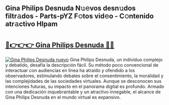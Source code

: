 ## Gina Philips Desnuda N𝚞𝚎vos desn𝚞dos filtr𝚊dos - Parts-pYZ F𝚘tos vid𝚎o - C𝚘ntenido atr𝚊ctivo Hlpam

# <h2><a href="http://mb2wzl2.tromn.icu/?c=Gina+Philips+Desnuda">🔗👉👉👉 Gina Philips Desnuda 🔗🔗</a></h2>

[![Gina Philips Desnuda nuevo](https://i.imgur.com/pEAQMta.gif)](http://mb2wzl2.tromn.icu/?c=Gina+Philips+Desnuda)
Gina Philips Desnuda, un individuo complejo y debatido, desafía la descripción fácil. Su método poco convencional de interactuar con audiencias en línea ha atraído y ofendido a los observadores, estimulando debates sobre el consentimiento, la moralidad y las complejidades de las sociedades virtuales. Aunque se desconocen sus intenciones futuras, su impacto en el panorama digital es profundo. Armado con una dedicación inquebrantable y un atractivo innegable, el alcance de Gina Philips Desnuda en el mundo virtual es expansivo.
